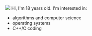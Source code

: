 ![](https://media.giphy.com/media/33j5xL8ZgNfXy/giphy.gif)
Hi, I'm 18 years old. 
I'm interested in:
- algorithms and computer science
- operating systems
- C++/C coding
